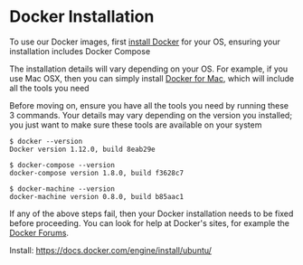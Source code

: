 # Docker Installation

To use our Docker images, first [install Docker](https://docs.docker.com/engine/installation/) for your OS, ensuring your installation includes Docker Compose

The installation details will vary depending on your OS. For example, if you use Mac OSX, then you can simply install [Docker for Mac](https://docs.docker.com/docker-for-mac/#/download-docker-for-mac), which will include all the tools you need

Before moving on, ensure you have all the tools you need by running these 3 commands. Your details may vary depending on the version you installed; you just want to make sure these tools are available on your system
```
$ docker --version
Docker version 1.12.0, build 8eab29e

$ docker-compose --version
docker-compose version 1.8.0, build f3628c7

$ docker-machine --version
docker-machine version 0.8.0, build b85aac1
```

If any of the above steps fail, then your Docker installation needs to be fixed before proceeding. You can look for help at Docker's sites, for example the [Docker Forums](https://forums.docker.com/).

Install: https://docs.docker.com/engine/install/ubuntu/
